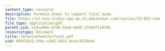 ```yaml
---
content_type: resource
description: Formula sheet to support final exam.
file: https://ol-ocw-studio-app-qa.s3.amazonaws.com/courses/15-063-communicating-with-data-summer-2003/094f25423f6ce2621022dce1c913be4c_formulasheetforfinal.pdf
file_type: application/pdf
parent_uid: e14ca04e-e736-7ea9-4e65-376d4f1187db
resourcetype: Document
title: formulasheetforfinal.pdf
uid: 094f2542-3f6c-e262-1022-dce1c913be4c
---
```

